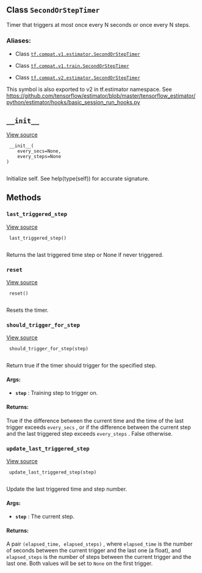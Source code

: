 

## Class  `SecondOrStepTimer` 
Timer that triggers at most once every N seconds or once every N steps.



### Aliases:

- Class [ `tf.compat.v1.estimator.SecondOrStepTimer` ](/api_docs/python/tf/estimator/SecondOrStepTimer)

- Class [ `tf.compat.v1.train.SecondOrStepTimer` ](/api_docs/python/tf/estimator/SecondOrStepTimer)

- Class [ `tf.compat.v2.estimator.SecondOrStepTimer` ](/api_docs/python/tf/estimator/SecondOrStepTimer)

This symbol is also exported to v2 in tf.estimator namespace. See
https://github.com/tensorflow/estimator/blob/master/tensorflow_estimator/python/estimator/hooks/basic_session_run_hooks.py



##  `__init__` 
[View source](https://github.com/tensorflow/tensorflow/blob/r2.0/tensorflow/python/training/basic_session_run_hooks.py#L98-L108)



```
 __init__(
    every_secs=None,
    every_steps=None
)
 
```

Initialize self.  See help(type(self)) for accurate signature.



## Methods


###  `last_triggered_step` 
[View source](https://github.com/tensorflow/tensorflow/blob/r2.0/tensorflow/python/training/basic_session_run_hooks.py#L154-L155)



```
 last_triggered_step()
 
```

Returns the last triggered time step or None if never triggered.



###  `reset` 
[View source](https://github.com/tensorflow/tensorflow/blob/r2.0/tensorflow/python/training/basic_session_run_hooks.py#L110-L112)



```
 reset()
 
```

Resets the timer.



###  `should_trigger_for_step` 
[View source](https://github.com/tensorflow/tensorflow/blob/r2.0/tensorflow/python/training/basic_session_run_hooks.py#L114-L139)



```
 should_trigger_for_step(step)
 
```

Return true if the timer should trigger for the specified step.



#### Args:

- **`step`** : Training step to trigger on.



#### Returns:
True if the difference between the current time and the time of the last
trigger exceeds  `every_secs` , or if the difference between the current
step and the last triggered step exceeds  `every_steps` . False otherwise.



###  `update_last_triggered_step` 
[View source](https://github.com/tensorflow/tensorflow/blob/r2.0/tensorflow/python/training/basic_session_run_hooks.py#L141-L152)



```
 update_last_triggered_step(step)
 
```

Update the last triggered time and step number.



#### Args:

- **`step`** : The current step.



#### Returns:
A pair  `(elapsed_time, elapsed_steps)` , where  `elapsed_time`  is the number
of seconds between the current trigger and the last one (a float), and
 `elapsed_steps`  is the number of steps between the current trigger and
the last one. Both values will be set to  `None`  on the first trigger.

